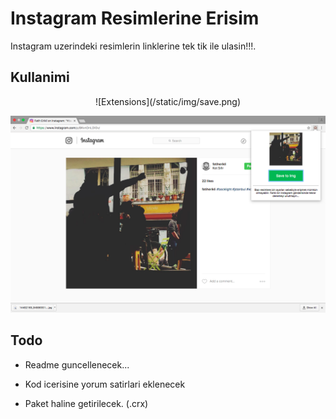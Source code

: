 # Instagram Resimlerine Erisim

Instagram uzerindeki resimlerin linklerine tek tik ile ulasin!!!.

## Kullanimi
<center> ![Extensions](/static/img/save.png) </center>

![Full Page](/static/img/example.png)
## Todo

- Readme guncellenecek...

- Kod icerisine yorum satirlari eklenecek

- Paket haline getirilecek. (.crx)
